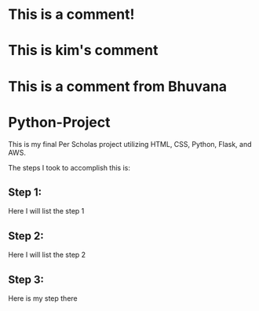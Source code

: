 # This is a comment!
# This is kim's comment
# This is a comment from Bhuvana
# Python-Project
This is my final Per Scholas project utilizing HTML, CSS, Python, Flask, and AWS.

The steps I took to accomplish this is:

## Step 1:

Here I will list the step 1

## Step 2:

Here I will list the step 2

## Step 3:

Here is my step there
